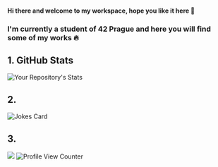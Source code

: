 #### Hi there and welcome to my workspace, hope you like it here 🫶

### I'm currently a student of 42 Prague and here you will find some of my works 🔥

## 1. GitHub Stats

![Your Repository's Stats](https://github-readme-stats.vercel.app/api?username=xredm&show_icons=true)

## 2.

![Jokes Card](https://readme-jokes.vercel.app/api)

## 3.

![](https://forthebadge.com/images/badges/built-with-love.svg) ![Profile View Counter](https://komarev.com/ghpvc/?username=xredm)


